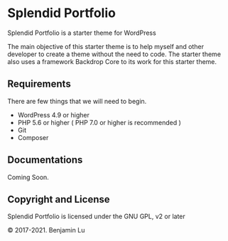 # Splendid Portfolio
Splendid Portfolio is a starter theme for WordPress

The main objective of this starter theme is to help myself and other developer to create a theme without the need to code. The starter theme also uses a framework Backdrop Core to its work for this starter theme.

## Requirements
There are few things that we will need to begin.

- WordPress 4.9 or higher
- PHP 5.6 or higher ( PHP 7.0 or higher is recommended )
- Git
- Composer


## Documentations
Coming Soon.

## Copyright and License
Splendid Portfolio is licensed under the GNU GPL, v2 or later

© 2017-2021. Benjamin Lu